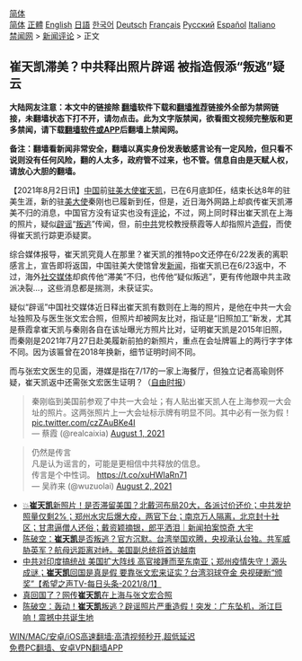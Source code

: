  <!-- 面包屑导航 --> <div class="breadcrumb"><!-- GTranslate: https://gtranslate.io/ -->  <div class="switcher notranslate">  <div class="selected">  <a href="#" onclick="return false;"> 简体</a>  </div>  <div class="option">  <a href="https://www.bannedbook.org" onclick="doGTranslate('zh-CN|zh-CN');jQuery('div.switcher div.selected a').html(jQuery(this).html());return false;" title="简体中文" class="nturl selected"> 简体</a>  <a href="https://www.bannedbook.org/zh-tw/" onclick="doGTranslate('zh-CN|zh-TW');jQuery('div.switcher div.selected a').html(jQuery(this).html());return false;" title="繁體中文" class="nturl"> 正體</a>  <a href="https://www.bannedbook.org/en/" onclick="doGTranslate('zh-CN|en');jQuery('div.switcher div.selected a').html(jQuery(this).html());return false;" title="English" class="nturl"> English</a>  <a href="https://www.bannedbook.org/ja/" onclick="doGTranslate('zh-CN|ja');jQuery('div.switcher div.selected a').html(jQuery(this).html());return false;" title="日本語" class="nturl"> 日語</a>  <a href="https://www.bannedbook.org/ko/" onclick="doGTranslate('zh-CN|ko');jQuery('div.switcher div.selected a').html(jQuery(this).html());return false;" title="한국어" class="nturl"> 한국어</a>  <a href="https://www.bannedbook.org/de/" onclick="doGTranslate('zh-CN|de');jQuery('div.switcher div.selected a').html(jQuery(this).html());return false;" title="Deutsch" class="nturl"> Deutsch</a>  <a href="https://www.bannedbook.org/fr/" onclick="doGTranslate('zh-CN|fr');jQuery('div.switcher div.selected a').html(jQuery(this).html());return false;" title="Français" class="nturl"> Français</a>  <a href="https://www.bannedbook.org/ru/" onclick="doGTranslate('zh-CN|ru');jQuery('div.switcher div.selected a').html(jQuery(this).html());return false;" title="Русский" class="nturl"> Русский</a>  <a href="https://www.bannedbook.org/es/" onclick="doGTranslate('zh-CN|es');jQuery('div.switcher div.selected a').html(jQuery(this).html());return false;" title="Español" class="nturl"> Español</a>  <a href="https://www.bannedbook.org/it/" onclick="doGTranslate('zh-CN|it');jQuery('div.switcher div.selected a').html(jQuery(this).html());return false;" title="Italiano" class="nturl"> Italiano</a>  </div>  </div>      <div class='breadcrumb-sub'><!-- Breadcrumb NavXT 6.3.0 --> <a href="https://www.bannedbook.org/" class="home">禁闻网</a> &gt; <a href="https://www.bannedbook.org/bnews/comments/" class="category">新闻评论</a> &gt; 正文</div></div><h2>崔天凯滞美？中共释出照片辟谣 被指造假添“叛逃”疑云</h2> <p class="notice"><b>大陆网友注意：本文中的链接除 <a href="https://github.com/bannedbook/fanqiang" >翻墙</a>软件下载和<a href="https://github.com/killgcd/justmysocks/blob/master/README.md">翻墙推荐</a>链接外全部为禁网链接，未翻墙状态下打不开，请勿点击。此为文字版禁闻，欲看图文视频完整版和更多禁闻，请下载<a href="https://github.com/bannedbook/fanqiang">翻墙软件或APP</a>后翻墙上禁闻网。</p><p>备注：翻墙看新闻非常安全，翻墙以真实身份发表敏感言论有一定风险，但只看不说则没有任何风险，翻的人太多，政府管不过来，也不管。信息自由是天赋人权，请放心大胆的翻墙。</b></p>  <div class="entry"> <p>              <a href="https://i0.wp.com/upload-images-bucket-v64rleca837do.s3.eu-west-1.amazonaws.com/wp-content/uploads/2021/08/02050138/Screen-Shot-2021-08-02-at-3.01.57-pm.png?fit=537%2C301&#038;ssl=1" data-caption=""></a>                            </p> <p>【2021年8月2日讯】<span class='wp_keywordlink_affiliate'><a href="https://www.bannedbook.org/" title="中国" target="_blank">中国</a></span>前<a href="https://www.bannedbook.org/bnews/tag/%e9%a9%bb%e7%be%8e%e5%a4%a7%e4%bd%bf/" class="st_tag internal_tag" rel="tag" title="标签 驻美大使 下的日志">驻美大使</a><a href="https://www.bannedbook.org/bnews/tag/%e5%b4%94%e5%a4%a9%e5%87%af/" class="st_tag internal_tag" rel="tag" title="标签 崔天凯 下的日志">崔天凯</a>，已在6月底卸任，结束长达8年的驻美生涯，新的驻<a href="https://www.bannedbook.org/bnews/tag/%E7%BE%8E%E5%A4%A7%E4%BD%BF/" class="st_tag internal_tag" rel="tag" title="标签 美大使 下的日志">美大使</a>秦刚也已履新到任，但是，近日海外网路上却疯传崔天凯滞美不归的消息，中国官方没有证实也没有<span class='wp_keywordlink_affiliate'><a href="https://www.bannedbook.org/bnews/comments/" title="新闻评论" target="_blank">评论</a></span>，不过，网上同时释出崔天凯在上海的照片，疑似<a href="https://www.bannedbook.org/bnews/tag/%E8%BE%9F%E8%B0%A3/" class="st_tag internal_tag" rel="tag" title="标签 辟谣 下的日志">辟谣</a>“<a href="https://www.bannedbook.org/bnews/tag/%E5%8F%9B%E9%80%83/" class="st_tag internal_tag" rel="tag" title="标签 叛逃 下的日志">叛逃</a>”传闻，但，前<a href="https://www.bannedbook.org/bnews/tag/%e4%b8%ad%e5%85%b1/" class="st_tag internal_tag" rel="tag" title="标签 中共 下的日志">中共</a>党校教授蔡霞等人却指照片<a href="https://www.bannedbook.org/bnews/tag/%e9%80%a0%e5%81%87/" class="st_tag internal_tag" rel="tag" title="标签 造假 下的日志">造假</a>，而使得崔天凯行踪更添疑窦。</p>  <p>综合媒体报导，崔天凯究竟人在那里？崔天凯的推特po文还停在6/22发表的离职感言上，宣告即将返国，中国驻美大使馆曾发<span class='wp_keywordlink_affiliate'><a href="https://www.bannedbook.org/" title="新闻">新闻</a></span>，指崔天凯已在6/23返中，不过，海外<a href="https://www.bannedbook.org/bnews/tag/%e7%a4%be%e4%ba%a4%e5%aa%92%e4%bd%93/" class="st_tag internal_tag" rel="tag" title="标签 社交媒体 下的日志">社交媒体</a>却疯传他“滞美”不归，也传他“疑似叛逃”，更有传他跟中共主政派决裂…，这些消息都是揣测，未获证实。</p> <p>疑似“辟谣”中国社交媒体近日释出崔天凯有数则在上海的照片，是他在中共一大会址独照及与医生张文宏合照，但照片却被网友比对，指证是“旧照加工”新发，尤其是蔡霞拿崔天凯与秦刚各自在该址曝光方照片比对，证明崔天凯是2015年旧照，而秦刚是2021年7月27日赴美履新前拍的新照片，重点在会址牌匾上的两行字字体不同。因为该匾曾在2018年换新，细节证明时间不同。</p>  <p>而与张宏文医生的见面，港媒是指在7/17的一家上海餐厅，但独立记者高瑜则怀疑，崔天凯返中还需张文宏医生证明？（<a href="https://www.bannedbook.org/bnews/tag/%e8%87%aa%e7%94%b1%e6%97%b6%e6%8a%a5/" class="st_tag internal_tag" rel="tag" title="标签 自由时报 下的日志">自由时报</a>）</p> <blockquote class="twitter-tweet" data-width="550" data-dnt="true"> 秦刚临到美国前参观了中共一大会址；有人贴出崔天凯人在上海参观一大会址的照片。这两张照片上一大会址标示牌有明显不同。其中必有一张为假！ <a href="https://t.co/czZAuBKe4I">pic.twitter.com/czZAuBKe4I</a><br/> &mdash; 蔡霞 (@realcaixia) <a href="https://twitter.com/realcaixia/status/1421678981242359809?ref_src=twsrc%5Etfw">August 1, 2021</a><br/> </blockquote> <blockquote class="twitter-tweet" data-width="550" data-dnt="true"> 仍然是传言<br />凡是认为谣言的，可能是更相信中共释放的信息。<br />传言是个中性词。 <a href="https://t.co/xuHWIaRn71">https://t.co/xuHWIaRn71</a><br/> &mdash; 吴祚来 (@wuzuolai) <a href="https://twitter.com/wuzuolai/status/1422051174505598978?ref_src=twsrc%5Etfw">August 2, 2021</a><br/> </blockquote> <ul class='op-related-articles' title='相关阅读'> <li><a href='https://www.bannedbook.org/bnews/bannedvideo/20210802/1598646.html' target='_blank'>💥<b>崔天凯</b>新照片！是否滞留美国？北戴河布局20大，各派讨价还价；中共发护照量仅剩2%；郑州水灾后爆大疫，两官下台；南京万人隔离，北京封十社区；甘肃逼僧人还俗；戴资颖摘银，郎平洒泪｜新闻拍案惊奇 大宇</a></li> <li><a href='https://www.bannedbook.org/bnews/bannedvideo/20210802/1598584.html' target='_blank'>陈破空：<b>崔天凯</b>是否叛逃？官方沉默。台湾举国欢腾，央视承认台独。共军威胁英军？航母远距离对峙。美国副总统将首访越南</a></li> <li><a href='https://www.bannedbook.org/bnews/comments/20210802/1598536.html' target='_blank'>中共对印度搞统战 美国扩大阵线 高官接踵而至东南亚；郑州疫情失守！源头成谜；<b>崔天凯</b>回国是真是假 要靠张文宏来证实？台湾羽球夺金 央视硬断“颁奖”【希望之声TV-每日头条-2021/8/1】</a></li> <li><a href='https://www.bannedbook.org/bnews/comments/20210801/1598288.html' target='_blank'>真回国了？网传<b>崔天凯</b>在上海与张文宏合照</a></li> <li><a href='https://www.bannedbook.org/bnews/bannedvideo/20210801/1598087.html' target='_blank'>陈破空：轰动！<b>崔天凯</b>叛逃？辟谣照片严重造假！突发：广东坠机，浙江巨响！震撼中共诞生地</a></li> </ul> <p class="texttj"> <a href="https://github.com/bannedbook/fanqiang/wiki/V2ray%E6%9C%BA%E5%9C%BA" target="_blank">WIN/MAC/安卓/iOS高速翻墙:高清视频秒开,超低延迟</a><br/> <a href="https://github.com/bannedbook/fanqiang/wiki/%E7%A6%81%E9%97%BB%E7%BD%91%E5%AE%89%E5%8D%93%E7%BF%BB%E5%A2%99%E6%96%B0%E9%97%BBAPP" target="_blank">免费PC翻墙、安卓VPN翻墙APP</a></p> <p>&nbsp;</p><a name='sharetosocial'></a>  <div style="margin-bottom:5px;padding-bottom:5px;clear:both"> <div id="archive-pix-1" class="banner-ads"> <!-- AuctionX Display platform tag START --> <div id="26318x728x90x621x_ADSLOT2" clicktrack="%%CLICK_URL_ESC%%"></div> <!-- AuctionX Display platform tag END --> </div> <div id="archive-pix-2" class="banner-ads"> <!-- AuctionX Display platform tag START --> <div id="26315x300x250x621x_ADSLOT2" clicktrack="%%CLICK_URL_ESC%%"></div> <!-- AuctionX Display platform tag END --> </div> </div>  <div id="archive-pix-1" class="banner-ads"> <!-- AuctionX Display platform tag START --> <div id="26318x728x90x621x_ADSLOT3" clicktrack="%%CLICK_URL_ESC%%"></div> <!-- AuctionX Display platform tag END --> </div> </div><!--END ENTRY--> 